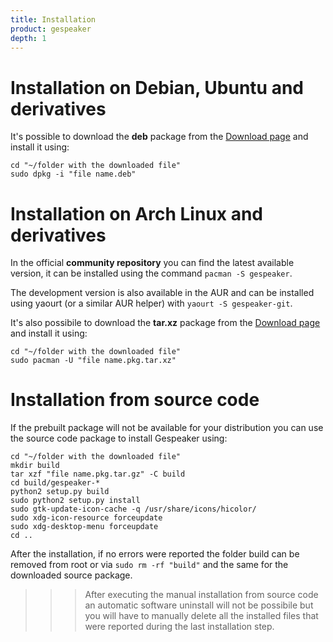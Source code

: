 ```yaml
---
title: Installation
product: gespeaker
depth: 1
---
```


# Installation on Debian, Ubuntu and derivatives

It's possible to download the **deb** package from the [Download page](../download) and install it using:

	cd "~/folder with the downloaded file"
    sudo dpkg -i "file name.deb"

# Installation on Arch Linux and derivatives

In the official **community repository** you can find the latest available version, it can be installed using the command ```pacman -S gespeaker```.

The development version is also available in the AUR and can be installed using yaourt (or a similar AUR helper) with ```yaourt -S gespeaker-git```.

It's also possibile to download the **tar.xz** package from the [Download page](../download) and install it using:

	cd "~/folder with the downloaded file"
    sudo pacman -U "file name.pkg.tar.xz"

# Installation from source code

If the prebuilt package will not be available for your distribution you can use the source code package to install Gespeaker using:

	cd "~/folder with the downloaded file"
	mkdir build
	tar xzf "file name.pkg.tar.gz" -C build
	cd build/gespeaker-*
	python2 setup.py build
	sudo python2 setup.py install
	sudo gtk-update-icon-cache -q /usr/share/icons/hicolor/
	sudo xdg-icon-resource forceupdate
	sudo xdg-desktop-menu forceupdate
	cd ..

After the installation, if no errors were reported the folder build can be removed from root or via ```sudo rm -rf "build"``` and the same for the downloaded source package.

>>> After executing the manual installation from source code an automatic software uninstall will not be possibile but you will have to manually delete all the installed files that were reported during the last installation step.